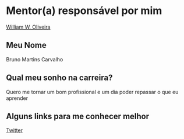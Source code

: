 # Mentor(a) responsável por mim

[William W. Oliveira](/profiles/mentors/profiles/william_w_oliveira.md)

## Meu Nome

Bruno Martins Carvalho

## Qual meu sonho na carreira?

Quero me tornar um bom profissional e um dia poder repassar o que eu aprender

## Alguns links para me conhecer melhor

[Twitter](https://twitter.com/3ru_Martins?lang=pt-br)

